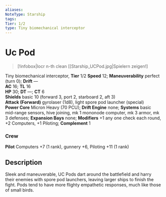 ```yaml
---
aliases: 
NoteType: Starship
tags: 
Tier: 1/2
type: Tiny biomechanical interceptor 
---
```


# Uc Pod

> [!infobox|locr n-th clean
>  [[Starship_UCPod.jpg|Spielern zeigen!]
> 

Tiny biomechanical interceptor, **Tier** 1/2 
**Speed** 12; **Maneuverability** perfect (turn 0); **Drift** —  
**AC** 16; **TL** 16  
**HP** 30; **DT** —; **CT** 6  
**Shields** basic 10 (forward 3, port 2, starboard 2, aft 3)  
**Attack (Forward)** gyrolaser (1d8), light spore pod launcher (special)  
**Power Core** Micron Heavy (70 PCU); **Drift Engine** none; **Systems** basic mid-range sensors, hive joining, mk 1 mononode computer, mk 3 armor, mk 3 defenses; **Expansion Bays** none; **Modifiers** +1 any one check each round, +2 Computers, +1 Piloting; **Complement** 1

### Crew

**Pilot** Computers +7 (1 rank), gunnery +6, Piloting +11 (1 rank)

## Description

Sleek and maneuverable, UC Pods dart around the battlefield and harry their enemies with spore pod launchers, leaving larger ships to finish the fight. Pods tend to have more flighty empathetic responses, much like those of small birds.
